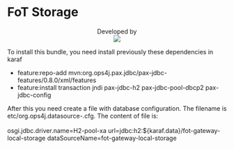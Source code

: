 # FoT Storage

<p align="center">
	Developed by </br>
  <img src="https://wiki.dcc.ufba.br/pub/SmartUFBA/ProjectLogo/wiserufbalogo.jpg"/>
</p>

<p>To install this bundle, you need install previously these dependencies in karaf</p>
<ul>
	<li>feature:repo-add mvn:org.ops4j.pax.jdbc/pax-jdbc-features/0.8.0/xml/features</li>
	<li>feature:install transaction jndi pax-jdbc-h2 pax-jdbc-pool-dbcp2 pax-jdbc-config</li>
</ul>
<p>After this you need create a file with database configuration. The filename is etc/org.ops4j.datasource-<database_name>.cfg. The content of file is: <br /><br />
osgi.jdbc.driver.name=H2-pool-xa
url=jdbc:h2:${karaf.data}/fot-gateway-local-storage
dataSourceName=fot-gateway-local-storage
</p>
